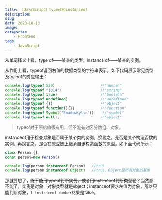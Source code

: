 ```yaml
---
title: 【JavaScript】typeof和instanceof
description: 
slug: 
date: 2023-10-10
image: 
categories:
    - Frontend
tags:
    - JavaScript
---
```

从单词释义上看，type of——某某的类型，instance of——某某的实例。

从作用上看，typeof返回右值的数据类型的字符串表示。如下代码展示常见类型及typeof的对应输出：

```javascript
console.log(typeof 520) 					//"number"
console.log(typeof "1314") 					//"string"
console.log(typeof true) 					//"boolean"
console.log(typeof undefined) 				//"undefined"
console.log(typeof {}) 					    //"object"
console.log(typeof function(){}) 			//"function"
console.log(typeof Symbol("ShadowKylin")) 	 //"symbol"
console.log(typeof null); 					//"object"
```

> typeof对于原始值很有用，但不能有效区分数组、对象。

instanceof用于检查对象是否属于某个类的实例，换言之，是否是某个构造函数的实例，再换言之，是否在原型链上继承自该构造函数的原型。如下面代码所示：

```javascript
class Person {}
const person=new Person()

console.log(person instanceof Person)	//true
console.log(person instanceof Object)	//true，Object是所有对象的基类
```

那就要想了，~~能不能用typeof判断实例，或者用instanceof判断类型呢~~？当然都不能了。实例是对象，对象类型就是object；instanceof要求左值为对象，所以只能判断对象，`1 instanceof Number`结果是false。